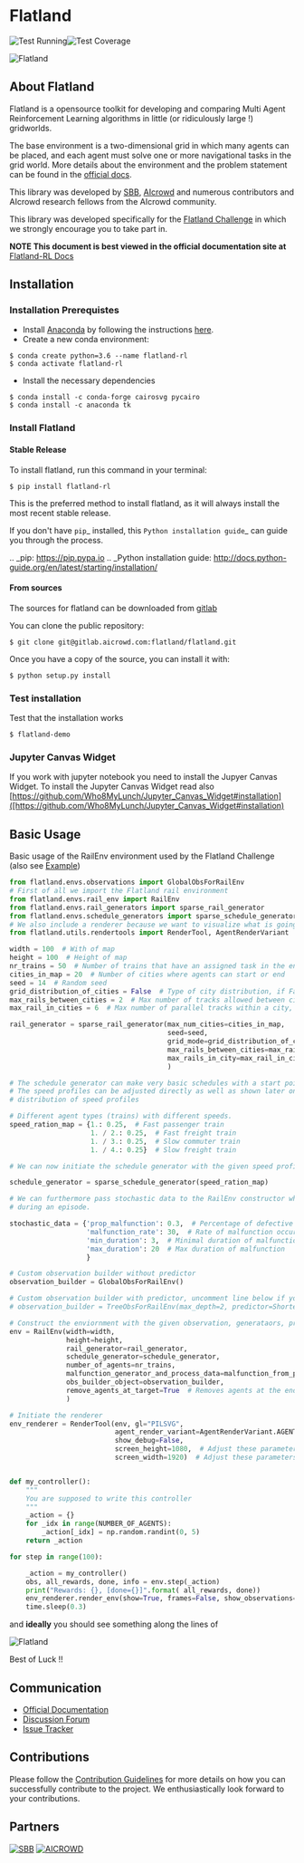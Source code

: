Flatland
========

![Test Running](https://gitlab.aicrowd.com/flatland/flatland/badges/master/pipeline.svg)![Test Coverage](https://gitlab.aicrowd.com/flatland/flatland/badges/master/coverage.svg "asdff")


![Flatland](https://i.imgur.com/0rnbSLY.gif)

## About Flatland

Flatland is a opensource toolkit for developing and comparing Multi Agent Reinforcement Learning algorithms in little (or ridiculously large !) gridworlds.

The base environment is a two-dimensional grid in which many agents can be placed, and each agent must solve one or more navigational tasks in the grid world. More details about the environment and the problem statement can be found in the [official docs](http://flatland-rl-docs.s3-website.eu-central-1.amazonaws.com/).

This library was developed by [SBB](<https://www.sbb.ch/en/>), [AIcrowd](https://www.aicrowd.com/) and numerous contributors and AIcrowd research fellows from the AIcrowd community. 

This library was developed specifically for the [Flatland Challenge](https://www.aicrowd.com/challenges/flatland-challenge) in which we strongly encourage you to take part in. 

**NOTE This document is best viewed in the official documentation site at** [Flatland-RL Docs](http://flatland-rl-docs.s3-website.eu-central-1.amazonaws.com/)


## Installation
### Installation Prerequistes

* Install [Anaconda](https://www.anaconda.com/distribution/) by following the instructions [here](https://www.anaconda.com/distribution/).
* Create a new conda environment:

```console
$ conda create python=3.6 --name flatland-rl
$ conda activate flatland-rl
```

* Install the necessary dependencies

```console
$ conda install -c conda-forge cairosvg pycairo
$ conda install -c anaconda tk  
```

### Install Flatland
#### Stable Release

To install flatland, run this command in your terminal:

```console
$ pip install flatland-rl
```

This is the preferred method to install flatland, as it will always install the most recent stable release.

If you don't have `pip`_ installed, this `Python installation guide`_ can guide
you through the process.

.. _pip: https://pip.pypa.io
.. _Python installation guide: http://docs.python-guide.org/en/latest/starting/installation/


#### From sources

The sources for flatland can be downloaded from [gitlab](https://gitlab.aicrowd.com/flatland/flatland)

You can clone the public repository:
```console
$ git clone git@gitlab.aicrowd.com:flatland/flatland.git
```

Once you have a copy of the source, you can install it with:

```console
$ python setup.py install
```

### Test installation

Test that the installation works

```console
$ flatland-demo
```



### Jupyter Canvas Widget
If you work with jupyter notebook you need to install the Jupyer Canvas Widget. To install the Jupyter Canvas Widget read also
[https://github.com/Who8MyLunch/Jupyter_Canvas_Widget#installation]([https://github.com/Who8MyLunch/Jupyter_Canvas_Widget#installation)

## Basic Usage

Basic usage of the RailEnv environment used by the Flatland Challenge (also see [Example](https://gitlab.aicrowd.com/flatland/flatland/blob/master/examples/introduction_flatland_2_1.py))


```python
from flatland.envs.observations import GlobalObsForRailEnv
# First of all we import the Flatland rail environment
from flatland.envs.rail_env import RailEnv
from flatland.envs.rail_generators import sparse_rail_generator
from flatland.envs.schedule_generators import sparse_schedule_generator
# We also include a renderer because we want to visualize what is going on in the environment
from flatland.utils.rendertools import RenderTool, AgentRenderVariant

width = 100  # With of map
height = 100  # Height of map
nr_trains = 50  # Number of trains that have an assigned task in the env
cities_in_map = 20  # Number of cities where agents can start or end
seed = 14  # Random seed
grid_distribution_of_cities = False  # Type of city distribution, if False cities are randomly placed
max_rails_between_cities = 2  # Max number of tracks allowed between cities. This is number of entry point to a city
max_rail_in_cities = 6  # Max number of parallel tracks within a city, representing a realistic trainstation

rail_generator = sparse_rail_generator(max_num_cities=cities_in_map,
                                       seed=seed,
                                       grid_mode=grid_distribution_of_cities,
                                       max_rails_between_cities=max_rails_between_cities,
                                       max_rails_in_city=max_rail_in_cities,
                                       )

# The schedule generator can make very basic schedules with a start point, end point and a speed profile for each agent.
# The speed profiles can be adjusted directly as well as shown later on. We start by introducing a statistical
# distribution of speed profiles

# Different agent types (trains) with different speeds.
speed_ration_map = {1.: 0.25,  # Fast passenger train
                    1. / 2.: 0.25,  # Fast freight train
                    1. / 3.: 0.25,  # Slow commuter train
                    1. / 4.: 0.25}  # Slow freight train

# We can now initiate the schedule generator with the given speed profiles

schedule_generator = sparse_schedule_generator(speed_ration_map)

# We can furthermore pass stochastic data to the RailEnv constructor which will allow for stochastic malfunctions
# during an episode.

stochastic_data = {'prop_malfunction': 0.3,  # Percentage of defective agents
                   'malfunction_rate': 30,  # Rate of malfunction occurence
                   'min_duration': 3,  # Minimal duration of malfunction
                   'max_duration': 20  # Max duration of malfunction
                   }

# Custom observation builder without predictor
observation_builder = GlobalObsForRailEnv()

# Custom observation builder with predictor, uncomment line below if you want to try this one
# observation_builder = TreeObsForRailEnv(max_depth=2, predictor=ShortestPathPredictorForRailEnv())

# Construct the enviornment with the given observation, generataors, predictors, and stochastic data
env = RailEnv(width=width,
              height=height,
              rail_generator=rail_generator,
              schedule_generator=schedule_generator,
              number_of_agents=nr_trains,
              malfunction_generator_and_process_data=malfunction_from_params(stochastic_data),
              obs_builder_object=observation_builder,
              remove_agents_at_target=True  # Removes agents at the end of their journey to make space for others
              )

# Initiate the renderer
env_renderer = RenderTool(env, gl="PILSVG",
                          agent_render_variant=AgentRenderVariant.AGENT_SHOWS_OPTIONS_AND_BOX,
                          show_debug=False,
                          screen_height=1080,  # Adjust these parameters to fit your resolution
                          screen_width=1920)  # Adjust these parameters to fit your resolution


def my_controller():
    """
    You are supposed to write this controller
    """
    _action = {}
    for _idx in range(NUMBER_OF_AGENTS):
        _action[_idx] = np.random.randint(0, 5)
    return _action

for step in range(100):

    _action = my_controller()
    obs, all_rewards, done, info = env.step(_action)
    print("Rewards: {}, [done={}]".format( all_rewards, done))
    env_renderer.render_env(show=True, frames=False, show_observations=False)
    time.sleep(0.3)
```

and **ideally** you should see something along the lines of

![Flatland](https://i.imgur.com/Pc9aH4P.gif)

Best of Luck !!

## Communication
* [Official Documentation](http://flatland-rl-docs.s3-website.eu-central-1.amazonaws.com/)
* [Discussion Forum](https://discourse.aicrowd.com/c/flatland-challenge)
* [Issue Tracker](https://gitlab.aicrowd.com/flatland/flatland/issues/)


## Contributions
Please follow the [Contribution Guidelines](http://flatland-rl-docs.s3-website.eu-central-1.amazonaws.com/contributing.html) for more details on how you can successfully contribute to the project. We enthusiastically look forward to your contributions.

## Partners
<a href="https://sbb.ch" target="_blank"><img src="https://i.imgur.com/OSCXtde.png" alt="SBB"/></a>
<a href="https://www.aicrowd.com"  target="_blank"><img src="https://avatars1.githubusercontent.com/u/44522764?s=200&v=4" alt="AICROWD"/></a>




